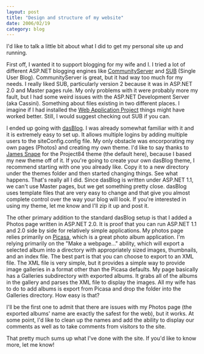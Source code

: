 ```yaml
---
layout: post
title: "Design and structure of my website"
date: 2006/02/19
category: blog
---
```


I'd like to talk a little bit about what I did to get my personal site up and running.

First off, I wanted it to support blogging for my wife and I. I tried a lot of different ASP.NET blogging engines like [CommunityServer](http://communityserver.org/) and [SUB](http://www.markitup.com/) (Single User Blog). CommunityServer is great, but it had way too much for my needs. I really liked SUB, particularly version 2 because it was in ASP.NET 2.0 and Master pages rule. My only problems with it were probably more my fault, but I had some weird issues with the ASP.NET Development Server (aka Cassini). Something about files existing in two different places. I imagine if I had installed the [Web Application Project](http://msdn.microsoft.com/asp.net/reference/infrastructure/wap/default.aspx) things might have worked better. Still, I would suggest checking out SUB if you can. 

I ended up going with [dasBlog](http://www.dasblog.net/). I was already somewhat familiar with it and it is extremely easy to set up. It allows multiple logins by adding multiple users to the siteConfig.config file. My only obstacle was encorporating my own pages (Photos) and creating my own theme. I'd like to say thanks to [James Snape](http://www.jamessnape.me.uk/) for the Project84 theme (the default here), because I based my new theme off of it. If you're going to create your own dasBlog theme, I recommend starting with one you already like. Copy it to a new directory under the themes folder and then started changing things. See what happens. That's really all I did. Since dasBlog is written under ASP.NET 1.1, we can't use Master pages, but we get something pretty close. dasBlog uses template files that are very easy to change and that give you almost complete control over the way your blog will look. If you're interested in using my theme, let me know and I'll zip it up and post it.

The other primary addition to the standard dasBlog setup is that I added a Photos page written in ASP.NET 2.0. It is proof that you can run ASP.NET 1.1 and 2.0 side by side for relatively simple applications. My photos page relies primarily on [Picasa](http://picasa.google.com/), which is a great photo album application. I'm relying primarily on the "Make a webpage..." ability, which will export a selected album into a directory with appropriately sized images, thumbnails, and an index file. The best part is that you can choose to export to an XML file. The XML file is very simple, but it provides a simple way to provide image galleries in a format other than the Picasa defaults. My page basically has a Galleries subdirectory with exported albums. It grabs all of the albums in the gallery and parses the XML file to display the images. All my wife has to do to add albums is export from Picasa and drop the folder into the Galleries directory. How easy is that?

I'll be the first one to admit that there are issues with my Photos page (the exported albums' name are exactly the safest for the web), but it works. At some point, I'd like to clean up the names and add the ability to display our comments as well as to take comments from visitors to the site.

That pretty much sums up what I've done with the site. If you'd like to know more, let me know!


